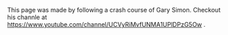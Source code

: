 
This page was made by following a crash course of Gary Simon.
Checkout his channle at https://www.youtube.com/channel/UCVyRiMvfUNMA1UPlDPzG5Ow .
